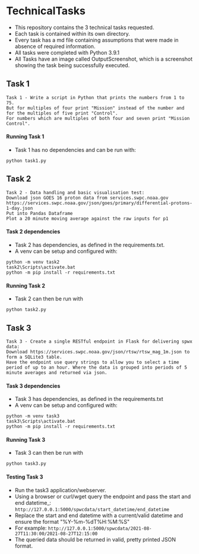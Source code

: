 # TechnicalTasks
 - This repository contains the 3 technical tasks requested. 
 - Each task is contained within its own directory.
 - Every task has a md file containing assumptions that were made in absence of required information. 
 - All tasks were completed with Python 3.9.1 
 - All Tasks have an image called OutputScreenshot, which is a screenshot showing the task being successfully executed.
## Task 1 
 ```
Task 1 - Write a script in Python that prints the numbers from 1 to 75.
But for multiples of four print "Mission" instead of the number and for the multiples of five print "Control".
For numbers which are multiples of both four and seven print "Mission Control".
 ```
#### Running Task 1
 - Task 1 has no dependencies and can be run with:
```buildoutcfg
python task1.py
```
## Task 2
 ```
Task 2 - Data handling and basic visualisation test:
Download json GOES 16 proton data from services.swpc.noaa.gov
https://services.swpc.noaa.gov/json/goes/primary/differential-protons-1-day.json
Put into Pandas Dataframe
Plot a 20 minute moving average against the raw inputs for p1
 ```
#### Task 2 dependencies
- Task 2 has dependencies, as defined in the requirements.txt.
- A venv can be setup and configured with:
```buildoutcfg
python -m venv task2
task2\Scripts\activate.bat
python -m pip install -r requirements.txt
```
#### Running Task 2
- Task 2 can then be run with
```buildoutcfg
python task2.py
```
## Task 3
 ```
Task 3 - Create a single RESTful endpoint in Flask for delivering spwx data:
Download https://services.swpc.noaa.gov/json/rtsw/rtsw_mag_1m.json to form a SQLite3 table.
Have the endpoint use query strings to allow you to select a time period of up to an hour. Where the data is grouped into periods of 5 minute averages and returned via json.
 ```
#### Task 3 dependencies
- Task 3 has dependencies, as defined in the requirements.txt
- A venv can be setup and configured with:
```buildoutcfg
python -m venv task3
task3\Scripts\activate.bat
python -m pip install -r requirements.txt
```
#### Running Task 3
- Task 3 can then be run with
```buildoutcfg
python task3.py
```
#### Testing Task 3
- Run the task3 application/webserver.
- Using a browser or curl/wget query the endpoint and pass the start and end datetime_:
  ```http://127.0.0.1:5000/spwcdata/start_datetime/end_datetime```
- Replace the start and end datetime with a current/valid datetime and ensure the format "%Y-%m-%dT%H:%M:%S"
- For example:
   ```http://127.0.0.1:5000/spwcdata/2021-08-27T11:30:00/2021-08-27T12:15:00```
- The queried data should be returned in valid, pretty printed JSON format.